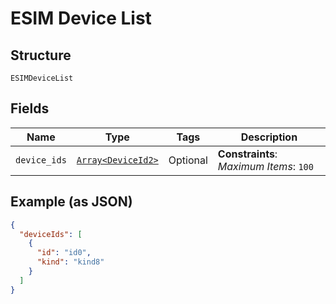 
# ESIM Device List

## Structure

`ESIMDeviceList`

## Fields

| Name | Type | Tags | Description |
|  --- | --- | --- | --- |
| `device_ids` | [`Array<DeviceId2>`](../../doc/models/device-id-2.md) | Optional | **Constraints**: *Maximum Items*: `100` |

## Example (as JSON)

```json
{
  "deviceIds": [
    {
      "id": "id0",
      "kind": "kind8"
    }
  ]
}
```

